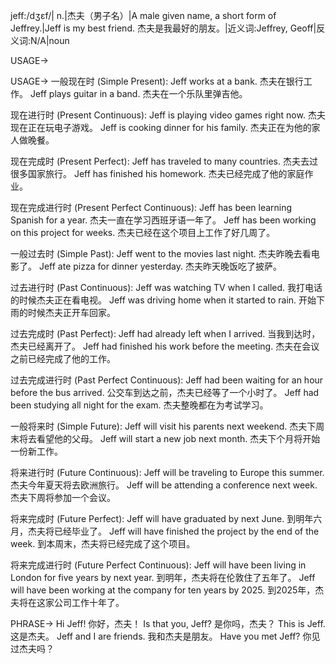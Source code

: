 jeff:/dʒɛf/| n.|杰夫（男子名）|A male given name, a short form of Jeffrey.|Jeff is my best friend. 杰夫是我最好的朋友。|近义词:Jeffrey, Geoff|反义词:N/A|noun

USAGE->

USAGE->
一般现在时 (Simple Present):
Jeff works at a bank.  杰夫在银行工作。
Jeff plays guitar in a band. 杰夫在一个乐队里弹吉他。

现在进行时 (Present Continuous):
Jeff is playing video games right now. 杰夫现在正在玩电子游戏。
Jeff is cooking dinner for his family. 杰夫正在为他的家人做晚餐。

现在完成时 (Present Perfect):
Jeff has traveled to many countries. 杰夫去过很多国家旅行。
Jeff has finished his homework. 杰夫已经完成了他的家庭作业。

现在完成进行时 (Present Perfect Continuous):
Jeff has been learning Spanish for a year. 杰夫一直在学习西班牙语一年了。
Jeff has been working on this project for weeks. 杰夫已经在这个项目上工作了好几周了。

一般过去时 (Simple Past):
Jeff went to the movies last night. 杰夫昨晚去看电影了。
Jeff ate pizza for dinner yesterday. 杰夫昨天晚饭吃了披萨。

过去进行时 (Past Continuous):
Jeff was watching TV when I called. 我打电话的时候杰夫正在看电视。
Jeff was driving home when it started to rain. 开始下雨的时候杰夫正开车回家。

过去完成时 (Past Perfect):
Jeff had already left when I arrived. 当我到达时，杰夫已经离开了。
Jeff had finished his work before the meeting. 杰夫在会议之前已经完成了他的工作。

过去完成进行时 (Past Perfect Continuous):
Jeff had been waiting for an hour before the bus arrived. 公交车到达之前，杰夫已经等了一个小时了。
Jeff had been studying all night for the exam. 杰夫整晚都在为考试学习。

一般将来时 (Simple Future):
Jeff will visit his parents next weekend. 杰夫下周末将去看望他的父母。
Jeff will start a new job next month. 杰夫下个月将开始一份新工作。

将来进行时 (Future Continuous):
Jeff will be traveling to Europe this summer. 杰夫今年夏天将去欧洲旅行。
Jeff will be attending a conference next week. 杰夫下周将参加一个会议。

将来完成时 (Future Perfect):
Jeff will have graduated by next June. 到明年六月，杰夫将已经毕业了。
Jeff will have finished the project by the end of the week. 到本周末，杰夫将已经完成了这个项目。

将来完成进行时 (Future Perfect Continuous):
Jeff will have been living in London for five years by next year. 到明年，杰夫将在伦敦住了五年了。
Jeff will have been working at the company for ten years by 2025. 到2025年，杰夫将在这家公司工作十年了。


PHRASE->
Hi Jeff! 你好，杰夫！
Is that you, Jeff? 是你吗，杰夫？
This is Jeff. 这是杰夫。
Jeff and I are friends. 我和杰夫是朋友。
Have you met Jeff? 你见过杰夫吗？

